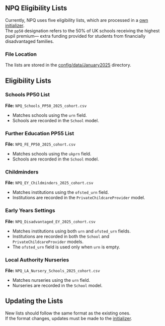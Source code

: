 ## NPQ Eligibility Lists

Currently, NPQ uses five eligibility lists, which are processed in a [own initializer](.././config/initializers/pp50_institutions.rb).  
The `pp50` designation refers to the 50% of UK schools receiving the highest pupil premium— extra funding provided for students from financially disadvantaged families.

### File Location

The lists are stored in the [config/data/January2025](.././config/data/January2025) directory.

## Eligibility Lists

### Schools PP50 List
**File:** `NPQ_Schools_PP50_2025_cohort.csv`
- Matches schools using the `urn` field.
- Schools are recorded in the `School` model.

### Further Education PP55 List
**File:** `NPQ_FE_PP50_2025_cohort.csv`
- Matches schools using the `ukprn` field.
- Schools are recorded in the `School` model.

### Childminders
**File:** `NPQ_EY_Childminders_2025_cohort.csv`
- Matches institutions using the `ofsted_urn` field.
- Institutions are recorded in the `PrivateChildcareProvider` model.

### Early Years Settings
**File:** `NPQ_Disadvantaged_EY_2025_cohort.csv`
- Matches institutions using both `urn` and `ofsted_urn` fields.
- Institutions are recorded in both the `School` and `PrivateChildcareProvider` models.
- The `ofsted_urn` field is used only when `urn` is empty.

### Local Authority Nurseries
**File:** `NPQ_LA_Nursery_Schools_2025_cohort.csv`
- Matches nurseries using the `urn` field.
- Nurseries are recorded in the `School` model.

## Updating the Lists

New lists should follow the same format as the existing ones.  
If the format changes, updates must be made to the [initializer](.././config/initializers/pp50_institutions.rb).